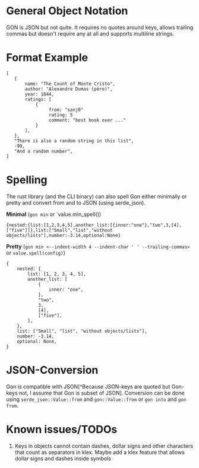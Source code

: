 # General Object Notation

GON is JSON but not quite. It requires no quotes around keys, allows trailing
commas but doesn't require any at all and supports multiline strings.

# Format Example

```
[
   {
       name: "The Count of Monte Cristo",
       author: "Alexandre Dumas (père)",
       year: 1844,
       ratings: [
           {
                from: "sanj0"
                rating: 5
                comment: "best book ever ..."
           }
       ],
   },
   "There is also a random string in this list",
   -99,
   "And a random number",
]
```

# Spelling

The rust library (and the CLI binary) can also spell Gon either minimally or
pretty and convert from and to JSON (using serde_json).

**Minimal** (`gon min` or `value.min_spell())
```
{nested:{list:[1,2,3,4,5],another_list:[{inner:"one"},"two",3,[4],["five"]]},list:["Small","list","without objects/lists"],number:-3.14,optional:None}
```

**Pretty** (`gon min <--indent-width 4 --indent-char ' ' --trailing-commas>` or `value.spell(config)`)

```
{
    nested: {
        list: [1, 2, 3, 4, 5],
        another_list: [
            {
                inner: "one",
            },
            "two",
            3,
            [4],
            ["five"],
        ],
    },
    list: ["Small", "list", "without objects/lists"],
    number: -3.14,
    optional: None,
}
```

# JSON-Conversion

Gon is compatible with JSON[^Because JSON-keys are quoted but Gon-keys not, I
assume that Gon is subset of JSON]. Conversion can be done using
`serde_json::Value::from` and `gon::Value::from` or `gon into` and `gon from`.

# Known issues/TODOs

1. Keys in objects cannot contain dashes, dollar signs and other characters that count as
   separators in klex. Maybe add a klex feature that allows dollar signs and
   dashes inside symbols

